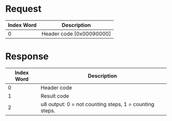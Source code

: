 # Request

| Index Word | Description                |
|------------|----------------------------|
| 0          | Header code \[0x00090000\] |

# Response

| Index Word | Description                                            |
|------------|--------------------------------------------------------|
| 0          | Header code                                            |
| 1          | Result code                                            |
| 2          | u8 output: 0 = not counting steps, 1 = counting steps. |